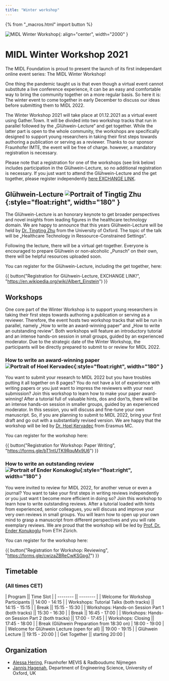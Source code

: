 ```yaml
---
title: "Winter workshop"
---
```


{% from "_macros.html" import button %}


![MIDL Winter Workshop](/images/winterworkshop_background.jpg){: align="center", width="2000" }


# MIDL Winter Workshop 2021

The MIDL Foundation is proud to present the launch of its first independant online event series: The MIDL Winter Workshop!

One thing the pandemic taught us is that even though a virtual event cannot substitute a live conference experience, it can be an easy and comfortable way to bring the community together on a more regular basis. So here it is: The winter event to come together in early December to discuss our ideas before submitting them to MIDL 2022.

The Winter Workshop 2021 will take place at 01.12.2021 as a virtual event using Gather.Town. It will be divided into two workshop tracks that run in parallel followed by the „Glühwein-Lecture“ and get together. While the latter part is open to the whole community, the workshops are specifically designed to support young researchers in taking their first steps towards authoring a publication or serving as a reviewer.
Thanks to our sponsor Fraunhofer IMTE, the event will be free of charge. however, a mandatory registration is necessary.

Please note that a registration for one of the workshops (see link below) includes participation in the Glühwein-Lecture, so no additional registration is necessary. If you just want to attend the Glühwein-Lecture and the get together, please register independently [here EXCHANGE LINK]("https://en.wikipedia.org/wiki/Albert_Einstein").

## Glühwein-Lecture ![Portrait of Tingtig Zhu](/images/pic_tingting_small.jpg){:style="float:right", width="180" }

The Glühwein-Lecture is an honorary keynote to get broader perspectives and novel insights from leading figures in the healthcare technology domain.
We are happy to announce that this years Glühwein-Lecture will be held by [Dr. Tingting Zhu](https://eng.ox.ac.uk/people/tingting-zhu/) from the University of Oxford. The topic of the talk will be „Healthcare Technology in Ressource-Constrained Settings“.

Following the lecture, there will be a virtual get-together. Everyone is encouraged to prepare Glühwein or non-alcoholic „Punsch“ on their own, there will be helpful resources uploaded soon.

You can register for the Glühwein-Lecture, including the get together, here:

{{ button("Registration for Glühwein-Lecture, EXCHANGE LINK!", "https://en.wikipedia.org/wiki/Albert_Einstein") }}

## Workshops

One core part of the Winter Workshop is to support young researchers in taking their first steps towards authoring a publication or serving as a reviewer. Therefore, the event hosts two workshop tracks that will be run in parallel, namely „How to write an award-winning paper“ and „How to write an outstanding review“. Both workshops will feature an introductory tutorial and an intense hands-on session in small groups, guided by an experienced moderator. Due to the strategic date of the Winter Workshop, the participants will be directly prepared to submit to or review for MIDL 2022.

### How to write an award-winning paper ![Portrait of Hoel Kervadec](/images/pic_hoel.jpg){:style="float:right", width="180" }

You want to submit your research to MIDL 2022 but you have troubles putting it all together on 8 pages? You do not have a lot of experience with writing papers or you just want to impress the reviewers with your next submission? Join this workshop to learn how to make your paper award-winning!
After a tutorial full of valuable hints, dos and don’ts, there will be an intense hands-on session in smaller groups, guided by an experienced moderator. In this session, you will discuss and fine-tune your own manuscript. So, if you are planning to submit to MIDL 2022, bring your first draft and go out with a substantially revised version.
We are happy that the workshop will be led by [Dr. Hoel Kervadec](https://hoel.kervadec.science) from Erasmus MC. 

You can register for the workshop here:

{{ button("Registration for Workshop: Paper Writing", "https://forms.gle/bT1ntUTK9RquMx9U6") }}

### How to write an outstanding review ![Portrait of Ender Konukoglu](/images/pic_ender.jpg){:style="float:right", width="180" }

You were invited to review for MIDL 2022, for another venue or even a journal? You want to take your first steps in writing reviews independently or you just want t become more efficient in doing so? Join this workshop to learn how to write outstanding reviews.
After a tutorial loaded with hints from experienced, senior colleagues, you will discuss and improve your very own reviews in small groups. You will learn how to open up your own mind to grasp a manuscript from different perspectives and you will rate exemplary reviews.
We are proud that the workshop will be led by [Prof. Dr. Ender Konukoglu](http://people.ee.ethz.ch/~kender/) from ETH Zürich. 

You can register for the workshop here:

{{ button("Registration for Workshop: Reviewing", "https://forms.gle/cwjzaZBReCwKSGpg7") }}

## Timetable
### (All times CET)

| Program                                              || Time Slot 		|
| --------                                             || --------  		|
| Welcome for Workshop Participants                    || 14:00 - 14:15     |
| Workshops: Tutorial Talks (both tracks)              || 14:15 - 15:15     |
| Break                                                || 15:15 - 15:30     |
| Workshops: Hands-on Session Part 1 (both tracks)     || 15:30 - 16:30     |
| Break                                                || 16:45 - 17:00     |
| Workshops: Hands-on Session Part 2 (both tracks)     || 17:00 - 17:45     |
| Workshops: Closing                                   || 17:45 - 18:00     |
| Break (Glühwein Preparation from 18:30 on)           | 18:00 - 19:00     |
| Welcome for Glühwein Lecture (open for all)          || 19:00 - 19:15     |
| Glühwein Lecture                                     || 19:15 - 20:00     |
| Get Together                                         || starting 20:00    |

## Organization

* [Alessa Hering](https://www.mevis.fraunhofer.de/en/employees/alessa-hering.html), Fraunhofer MEVIS & Radboudumc Nijmegen
* [Jannis Hagenah](https://eng.ox.ac.uk/chi/), Department of Engineering Science, University of Oxford, UK

